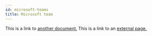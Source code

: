 ```yaml
---
id: microsoft-teams
title: Microsoft team
---
```


This is a link to [another document.](doc3.md) This is a link to an [external page.](http://www.example.com/)
